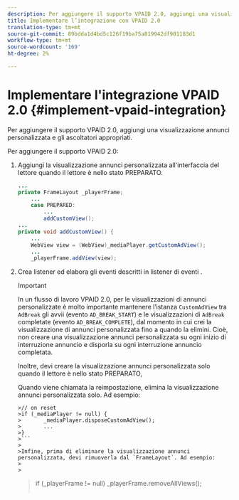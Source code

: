 ```yaml
---
description: Per aggiungere il supporto VPAID 2.0, aggiungi una visualizzazione annunci personalizzata e gli ascoltatori appropriati.
title: Implementare l’integrazione con VPAID 2.0
translation-type: tm+mt
source-git-commit: 89bdda1d4bd5c126f19ba75a819942df901183d1
workflow-type: tm+mt
source-wordcount: '169'
ht-degree: 2%

---
```



# Implementare l&#39;integrazione VPAID 2.0 {#implement-vpaid-integration}

Per aggiungere il supporto VPAID 2.0, aggiungi una visualizzazione annunci personalizzata e gli ascoltatori appropriati.

Per aggiungere il supporto VPAID 2.0:

1. Aggiungi la visualizzazione annunci personalizzata all&#39;interfaccia del lettore quando il lettore è nello stato PREPARATO.

   ```java
   ... 
   private FrameLayout _playerFrame; 
       ... 
       case PREPARED: 
           ... 
           addCustomView(); 
   ... 
   private void addCustomView() { 
       ... 
       WebView view = (WebView)_mediaPlayer.getCustomAdView(); 
       ... 
       _playerFrame.addView(view);
   ```

1. Crea listener ed elabora gli eventi descritti in listener di eventi .

   >[!IMPORTANT]
   >
   >In un flusso di lavoro VPAID 2.0, per le visualizzazioni di annunci personalizzate è molto importante mantenere l’istanza `CustomAdView` tra `AdBreak` gli avvii (evento `AD_BREAK_START`) e le visualizzazioni di `AdBreak` completate (evento `AD_BREAK_COMPLETE`), dal momento in cui crei la visualizzazione di annunci personalizzata fino a quando la elimini. Cioè, non creare una visualizzazione annunci personalizzata su ogni inizio di interruzione annuncio e disporla su ogni interruzione annuncio completata.
   >
   >
   >Inoltre, devi creare la visualizzazione annunci personalizzata solo quando il lettore è nello stato PREPARATO,
   >
   >
   >Quando viene chiamata la reimpostazione, elimina la visualizzazione annunci personalizzata solo. Ad esempio:
   >
   >
   ```
   >// on reset 
   >if (_mediaPlayer != null) { 
   >       _mediaPlayer.disposeCustomAdView(); 
   >       ... 
   >} 
   >```
   >
   >Infine, prima di eliminare la visualizzazione annunci personalizzata, devi rimuoverla dal `FrameLayout`. Ad esempio:
   >
   >
   ```
   >if (_playerFrame != null) 
   >       _playerFrame.removeAllViews(); 
   >```

